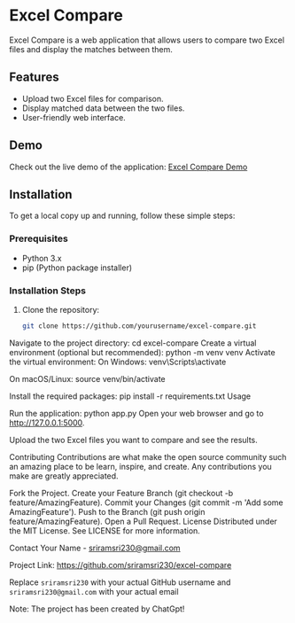 # Excel Compare

Excel Compare is a web application that allows users to compare two Excel files and display the matches between them.

## Features

- Upload two Excel files for comparison.
- Display matched data between the two files.
- User-friendly web interface.

## Demo

Check out the live demo of the application: [Excel Compare Demo](https://sriramsri230.pythonanywhere.com/)

## Installation

To get a local copy up and running, follow these simple steps:

### Prerequisites

- Python 3.x
- pip (Python package installer)

### Installation Steps

1. Clone the repository:
   ```bash
   git clone https://github.com/yourusername/excel-compare.git
Navigate to the project directory:
cd excel-compare
Create a virtual environment (optional but recommended):
python -m venv venv
Activate the virtual environment:
On Windows:
venv\Scripts\activate

On macOS/Linux:
source venv/bin/activate

Install the required packages:
pip install -r requirements.txt
Usage

Run the application:
python app.py
Open your web browser and go to http://127.0.0.1:5000.

Upload the two Excel files you want to compare and see the results.

Contributing
Contributions are what make the open source community such an amazing place to be learn, inspire, and create. Any contributions you make are greatly appreciated.

Fork the Project.
Create your Feature Branch (git checkout -b feature/AmazingFeature).
Commit your Changes (git commit -m 'Add some AmazingFeature').
Push to the Branch (git push origin feature/AmazingFeature).
Open a Pull Request.
License
Distributed under the MIT License. See LICENSE for more information.

Contact
Your Name - sriramsri230@gmail.com

Project Link: https://github.com/sriramsri230/excel-compare

Replace `sriramsri230` with your actual GitHub username and `sriramsri230@gmail.com` with your actual email

Note: The project has been created by ChatGpt!
